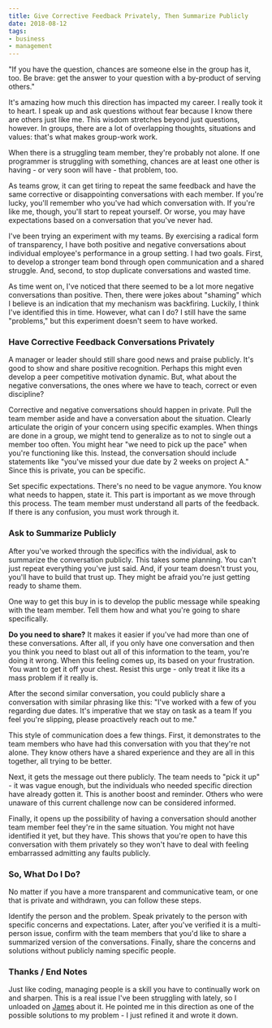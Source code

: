 ```yaml
---
title: Give Corrective Feedback Privately, Then Summarize Publicly
date: 2018-08-12
tags:
- business
- management
---
```

"If you have the question, chances are someone else in the group has it, too. Be brave: get the answer to your question with a by-product of serving others." 

<!--more-->

It's amazing how much this direction has impacted my career. I really took it to heart. I speak up and ask questions without fear because I know there are others just like me. This wisdom stretches beyond just questions, however. In groups, there are a lot of overlapping thoughts, situations and values: that's what makes group-work work.

When there is a struggling team member, they're probably not alone. If one programmer is struggling with something, chances are at least one other is having - or very soon will have - that problem, too.  

As teams grow, it can get tiring to repeat the same feedback and have the same corrective or disappointing conversations with each member. If you're lucky, you'll remember who you've had which conversation with. If you're like me, though, you'll start to repeat yourself. Or worse, you may have expectations based on a conversation that you've never had.

I've been trying an experiment with my teams. By exercising a radical form of transparency, I have both positive and negative conversations about individual employee's performance in a group setting. I had two goals.  First, to develop a stronger team bond through open communication and a shared struggle.  And, second, to stop duplicate conversations and wasted time.

As time went on, I've noticed that there seemed to be a lot more negative conversations than positive.  Then, there were jokes about "shaming" which I believe is an indication that my mechanism was backfiring. Luckily, I think I've identified this in time.  However, what can I do? I still have the same "problems," but this experiment doesn't seem to have worked.

### Have Corrective Feedback Conversations Privately

A manager or leader should still share good news and praise publicly.  It's good to show and share positive recognition. Perhaps this might even develop a peer competitive motivation dynamic. But, what about the negative conversations, the ones where we have to teach, correct or even discipline?

Corrective and negative conversations should happen in private. Pull the team member aside and have a conversation about the situation. Clearly articulate the origin of your concern using specific examples.  When things are done in a group, we might tend to generalize as to not to single out a member too often.  You might hear "we need to pick up the pace" when you're functioning like this.  Instead, the conversation should include statements like "you've missed your due date by 2 weeks on project A." Since this is private, you can be specific.

Set specific expectations. There's no need to be vague anymore. You know what needs to happen, state it. This part is important as we move through this process. The team member must understand all parts of the feedback. If there is any confusion, you must work through it.

### Ask to Summarize Publicly

After you've worked through the specifics with the individual, ask to summarize the conversation publicly.  This takes some planning.  You can't just repeat everything you've just said. And, if your team doesn't trust you, you'll have to build that trust up. They might be afraid you're just getting ready to shame them.

One way to get this buy in is to develop the public message while speaking with the team member. Tell them how and what you're going to share specifically.

**Do you need to share?** It makes it easier if you've had more than one of these conversations. After all, if you only have one conversation and then you think you need to blast out all of this information to the team, you're doing it wrong. When this feeling comes up, its based on your frustration. You want to get it off your chest. Resist this urge - only treat it like its a mass problem if it really is.

After the second similar conversation, you could publicly share a conversation with similar phrasing like this: "I've worked with a few of you regarding due dates. It's imperative that we stay on task as a team If you feel you're slipping, please proactively reach out to me." 

This style of communication does a few things. First, it demonstrates to the team members who have had this conversation with you that they're not alone. They know others have a shared experience and they are all in this together, all trying to be better.

Next, it gets the message out there publicly. The team needs to "pick it up" - it was vague enough, but the individuals who needed specific direction have already gotten it.  This is another boost and reminder.  Others who were unaware of this current challenge now can be considered informed.

Finally, it opens up the possibility of having a conversation should another team member feel they're in the same situation. You might not have identified it yet, but they have. This shows that you're open to have this conversation with them privately so they won't have to deal with feeling embarrassed admitting any faults publicly.

### So, What Do I Do?

No matter if you have a more transparent and communicative team, or one that is private and withdrawn, you can follow these steps.

Identify the person and the problem. Speak privately to the person with specific concerns and expectations. Later, after you've verified it is a multi-person issue, confirm with the team members that you'd like to share a summarized version of the conversations. Finally, share the concerns and solutions without publicly naming specific people.

### Thanks / End Notes

Just like coding, managing people is a skill you have to continually work on and sharpen.  This is a real issue I've been struggling with lately, so I unloaded on [James](https://www.linkedin.com/in/jamesrodenkirch/) about it. He pointed me in this direction as one of the possible solutions to my problem - I just refined it and wrote it down.